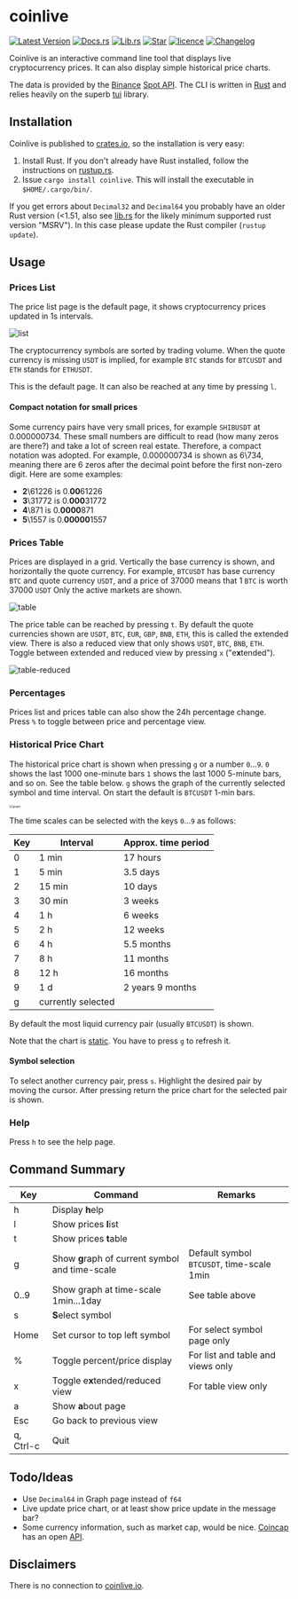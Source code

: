 # coinlive

[![Latest Version](https://img.shields.io/crates/v/coinlive.svg)](https://crates.io/crates/coinlive)  [![Docs.rs](https://docs.rs/coinlive/badge.svg)](https://docs.rs/coinlive)  [![Lib.rs](https://img.shields.io/badge/lib.rs-v0.2.1-blue)](https://lib.rs/crates/coinlive)    [![Star](https://img.shields.io/github/stars/mayeranalytics/coinlive.svg?style=social&amp;label=Star&amp;maxAge=2592000)](https://github.com/mayeranalytics/coinlive)    [![licence](https://img.shields.io/github/license/mayeranalytics/coinlive)](https://www.gnu.org/licenses/gpl-3.0.en.html)    [![Changelog](https://img.shields.io/badge/changelog-0.2.2-blue)](https://github.com/mayeranalytics/coinlive/blob/main/Changelog.md)

Coinlive is an interactive command line tool that displays live cryptocurrency prices. It can also display simple historical price charts.

The data is provided by the [Binance](binance.com) [Spot API](https://binance-docs.github.io/apidocs/spot/en/). The CLI is written in [Rust](https://www.rust-lang.org/) and relies heavily on the superb [tui](https://docs.rs/tui) library.

## Installation

Coinlive is published to [crates.io](https://crates.io/crates/coinlive), so the installation is very easy:

1. Install Rust. If you don't already have Rust installed, follow the instructions on [rustup.rs](https://rustup.rs/).
2. Issue `cargo install coinlive`. This will install the executable in `$HOME/.cargo/bin/`.

If you get errors about `Decimal32` and `Decimal64` you probably have an older Rust version (<1.51, also see [lib.rs](https://lib.rs/crates/coinlive) for the likely minimum supported rust version "MSRV"). In this case please update the Rust compiler (`rustup update`).

## Usage

### Prices List

The price list page is the default page, it shows cryptocurrency prices updated in 1s intervals.

![list](assets/list.gif)

The cryptocurrency symbols are sorted by trading volume. When the quote currency is missing `USDT` is implied, for example `BTC` stands for `BTCUSDT` and `ETH` stands for `ETHUSDT`.

This is the default page. It can also be reached at any time by pressing `l`.

#### Compact notation for small prices

Some currency pairs have very small prices, for example `SHIBUSDT` at 0.000000734. These small numbers are difficult to read (how many zeros are there?) and take a lot of screen real estate. Therefore, a compact notation was adopted. For example, 0.000000734 is shown as 6\734, meaning there are 6 zeros after the decimal point before the first non-zero digit. Here are some examples:

- **2**\61226 is 0.**00**61226
- **3**\31772 is 0.**000**31772
- **4**\871 is 0.**0000**871
- **5**\1557 is 0.**00000**1557

### Prices Table

Prices are displayed in a grid. Vertically the base currency is shown, and horizontally the quote currency. For example, `BTCUSDT` has base currency `BTC` and quote currency `USDT`, and a price of 37000 means that 1 `BTC` is worth 37000 `USDT` Only the active markets are shown.

![table](assets/table-full.gif)



The price table can be reached by pressing `t`. By default the quote currencies shown are `USDT`, `BTC`, `EUR`, `GBP`, `BNB`, `ETH`, this is called the extended view. There is also a reduced view that only shows  `USDT`, `BTC`, `BNB`, `ETH`. Toggle between extended and reduced view by pressing `x` ("e**x**tended").

![table-reduced](assets/table-reduced.gif)

### Percentages

Prices list and prices table can also show the 24h percentage change. Press `%` to toggle between price and percentage view.

### Historical Price Chart

The historical price chart is shown when pressing `g` or a number `0`...`9`.  `0` shows the last 1000 one-minute bars `1` shows the last 1000 5-minute bars, and so on. See the table below. `g` shows the graph of the currently selected symbol and time interval. On start the default is `BTCUSDT` 1-min bars.

<img src="assets/graph.png" alt="graph" style="zoom:37%;" />

The time scales can be selected with the keys `0`...`9` as follows:

| Key  | Interval | Approx. time period |
| ---- | -------- | ------------------- |
| 0    | 1 min    | 17 hours |
| 1    | 5 min    |3.5 days|
| 2    | 15 min   |10 days|
| 3    | 30 min   |3 weeks|
| 4    | 1 h      |6 weeks|
| 5    | 2 h      |12 weeks|
| 6    | 4 h      |5.5 months|
| 7    | 8 h      |11 months|
| 8    | 12 h     |16 months|
| 9    | 1 d      |2 years 9 months|
| g    | currently selected |  |

By default the most liquid currency pair (usually `BTCUSDT`) is shown. 

Note that the chart is <u>static</u>. You have to press `g` to refresh it.

#### Symbol selection

To select another currency pair, press `s`. Highlight the desired pair by moving the cursor. After pressing return the price chart for the selected pair is shown.

### Help

Press `h` to see the help page.

## Command Summary

| Key       | Command                                         | Remarks                                   |
| --------- | ----------------------------------------------- | ----------------------------------------- |
| h         | Display **h**elp                                |                                           |
| l         | Show prices **I**ist                            |                                           |
| t         | Show prices **t**able                           |                                           |
| g         | Show **g**raph of current symbol and time-scale | Default symbol `BTCUSDT`, time-scale 1min |
| 0..9      | Show graph at time-scale 1min...1day            | See table above                           |
| s         | **S**elect symbol                               |                                           |
| Home      | Set cursor to top left symbol                   | For select symbol page only               |
| %         | Toggle percent/price display                    | For list and table and views only         |
| x         | Toggle e**x**tended/reduced view                | For table view only                       |
| a         | Show **a**bout page                             |                                           |
| Esc       | Go back to previous view                        |                                           |
| q, Ctrl-c | Quit                                            |                                           |



## Todo/Ideas
- Use `Decimal64` in Graph page instead of `f64`
- Live update price chart, or at least show price update in the message bar?
- Some currency information, such as market cap, would be nice. [Coincap](coincap.io) has an open [API](https://docs.coincap.io/).

## Disclaimers

There is no connection to [coinlive.io]().

